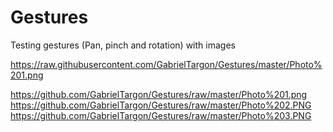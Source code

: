 Gestures
========

Testing gestures (Pan, pinch and rotation) with images

https://raw.githubusercontent.com/GabrielTargon/Gestures/master/Photo%201.png

https://github.com/GabrielTargon/Gestures/raw/master/Photo%201.png
https://github.com/GabrielTargon/Gestures/raw/master/Photo%202.PNG
https://github.com/GabrielTargon/Gestures/raw/master/Photo%203.PNG
